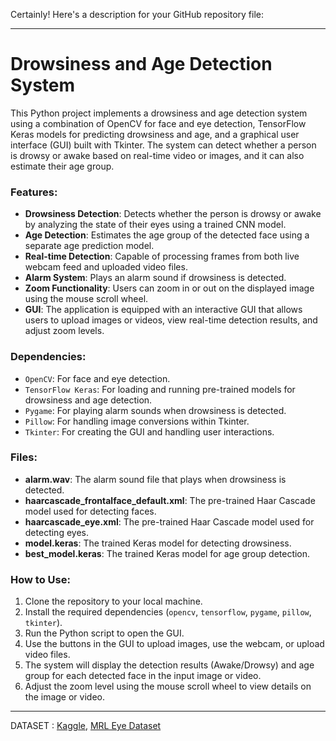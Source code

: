 Certainly! Here's a description for your GitHub repository file:

---

# Drowsiness and Age Detection System

This Python project implements a drowsiness and age detection system using a combination of OpenCV for face and eye detection, TensorFlow Keras models for predicting drowsiness and age, and a graphical user interface (GUI) built with Tkinter. The system can detect whether a person is drowsy or awake based on real-time video or images, and it can also estimate their age group.

### Features:
- **Drowsiness Detection**: Detects whether the person is drowsy or awake by analyzing the state of their eyes using a trained CNN model.
- **Age Detection**: Estimates the age group of the detected face using a separate age prediction model.
- **Real-time Detection**: Capable of processing frames from both live webcam feed and uploaded video files.
- **Alarm System**: Plays an alarm sound if drowsiness is detected.
- **Zoom Functionality**: Users can zoom in or out on the displayed image using the mouse scroll wheel.
- **GUI**: The application is equipped with an interactive GUI that allows users to upload images or videos, view real-time detection results, and adjust zoom levels.

### Dependencies:
- `OpenCV`: For face and eye detection.
- `TensorFlow Keras`: For loading and running pre-trained models for drowsiness and age detection.
- `Pygame`: For playing alarm sounds when drowsiness is detected.
- `Pillow`: For handling image conversions within Tkinter.
- `Tkinter`: For creating the GUI and handling user interactions.

### Files:
- **alarm.wav**: The alarm sound file that plays when drowsiness is detected.
- **haarcascade_frontalface_default.xml**: The pre-trained Haar Cascade model used for detecting faces.
- **haarcascade_eye.xml**: The pre-trained Haar Cascade model used for detecting eyes.
- **model.keras**: The trained Keras model for detecting drowsiness.
- **best_model.keras**: The trained Keras model for age group detection.

### How to Use:
1. Clone the repository to your local machine.
2. Install the required dependencies (`opencv`, `tensorflow`, `pygame`, `pillow`, `tkinter`).
3. Run the Python script to open the GUI.
4. Use the buttons in the GUI to upload images, use the webcam, or upload video files.
5. The system will display the detection results (Awake/Drowsy) and age group for each detected face in the input image or video.
6. Adjust the zoom level using the mouse scroll wheel to view details on the image or video.

---

DATASET : [Kaggle](https://www.kaggle.com/datasets/tauilabdelilah/mrl-eye-dataset), [MRL Eye Dataset](http://mrl.cs.vsb.cz/eyedataset)
